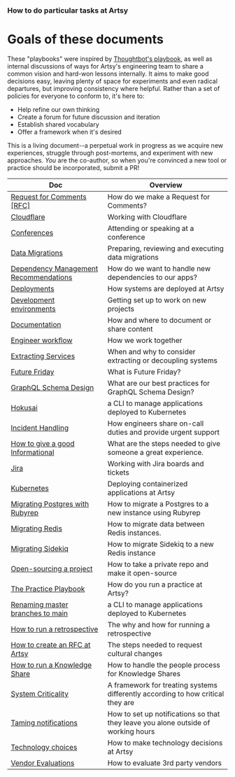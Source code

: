 ### How to do particular tasks at Artsy

# Goals of these documents

These "playbooks" were inspired by [Thoughtbot's playbook](https://thoughtbot.com/playbook), as well as internal
discussions of ways for Artsy's engineering team to share a common vision and hard-won lessons internally. It aims
to make good decisions easy, leaving plenty of space for experiments and even radical departures, but improving
consistency where helpful. Rather than a set of policies for everyone to conform to, it's here to:

- Help refine our own thinking
- Create a forum for future discussion and iteration
- Establish shared vocabulary
- Offer a framework when it's desired

This is a living document--a perpetual work in progress as we acquire new experiences, struggle through
post-mortems, and experiment with new approaches. _You_ are the co-author, so when you're convinced a new tool or
practice should be incorporated, submit a PR!

<!-- prettier-ignore-start -->
<!-- start_toc -->
| Doc | Overview |
|--|--|
| [Request for Comments [RFC]](/playbooks/rfcs.md) | How do we make a Request for Comments? |
| [Cloudflare](/playbooks/cloudflare.md#readme) | Working with Cloudflare |
| [Conferences](/playbooks/conferences.md#readme) | Attending or speaking at a conference |
| [Data Migrations](/playbooks/data-migrations.md#readme) | Preparing, reviewing and executing data migrations |
| [Dependency Management Recommendations](/playbooks/dependencies.md#readme) | How do we want to handle new dependencies to our apps? |
| [Deployments](/playbooks/deployments.md#readme) | How systems are deployed at Artsy |
| [Development environments](/playbooks/development-environments.md#readme) | Getting set up to work on new projects |
| [Documentation](/playbooks/documentation.md#readme) | How and where to document or share content |
| [Engineer workflow](/playbooks/engineer-workflow.md#readme) | How we work together |
| [Extracting Services](/playbooks/extracting-services.md#readme) | When and why to consider extracting or decoupling systems |
| [Future Friday](/playbooks/future-friday.md#readme) | What is Future Friday? |
| [GraphQL Schema Design](/playbooks/graphql-schema-design.md#readme) | What are our best practices for GraphQL Schema Design? |
| [Hokusai](/playbooks/hokusai.md#readme) | a CLI to manage applications deployed to Kubernetes |
| [Incident Handling](/playbooks/incident-handling.md#readme) | How engineers share on-call duties and provide urgent support |
| [How to give a good Informational](/playbooks/informationals.md#readme) | What are the steps needed to give someone a great experience. |
| [Jira](/playbooks/jira.md#readme) | Working with Jira boards and tickets |
| [Kubernetes](/playbooks/kubernetes.md#readme) | Deploying containerized applications at Artsy |
| [Migrating Postgres with Rubyrep](/playbooks/migrating-postgres-with-rubyrep.md#readme) | How to migrate a Postgres to a new instance using Rubyrep |
| [Migrating Redis](/playbooks/migrating-redis.md#readme) | How to migrate data between Redis instances. |
| [Migrating Sidekiq](/playbooks/migrating-sidekiq.md#readme) | How to migrate Sidekiq to a new Redis instance |
| [Open-sourcing a project](/playbooks/open-sourcing.md#readme) | How to take a private repo and make it open-source |
| [The Practice Playbook](/playbooks/practices.md#readme) | How do you run a practice at Artsy? |
| [Renaming master branches to main](/playbooks/rename-master-to-main.md#readme) | a CLI to manage applications deployed to Kubernetes |
| [How to run a retrospective](/playbooks/retrospectives.md#readme) | The why and how for running a retrospective |
| [How to create an RFC at Artsy](/playbooks/rfcs.md#readme) | The steps needed to request cultural changes |
| [How to run a Knowledge Share](/playbooks/running-knowledge-share.md#readme) | How to handle the people process for Knowledge Shares |
| [System Criticality](/playbooks/system-criticality.md#readme) | A framework for treating systems differently according to how critical they are |
| [Taming notifications](/playbooks/taming-notifications.md#readme) | How to set up notifications so that they leave you alone outside of working hours |
| [Technology choices](/playbooks/technology-choices.md#readme) | How to make technology decisions at Artsy |
| [Vendor Evaluations](/playbooks/vendor-evaluations.md#readme) | How to evaluate 3rd party vendors |
<!-- end_toc -->
<!-- prettier-ignore-end -->

<!--

WIP future topics:

## Choosing an architecture

## Communication patterns

## Choosing a stack

## Platform/Host

## Naming and locating projects

## When to open-source

# Application-level choices

## Authentication and authorization

## Analytics

## Metrics

## Monitoring

## Alerting

## Configuration

## DNS

## Licenses

## CI

# Designing APIs

# Working with the main API (Gravity)

 -->
